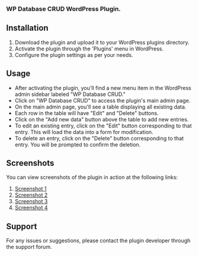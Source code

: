 ### WP Database CRUD WordPress Plugin. 

 
## Installation
1. Download the plugin and upload it to your WordPress plugins directory.
2. Activate the plugin through the 'Plugins' menu in WordPress.
3. Configure the plugin settings as per your needs.

## Usage
- After activating the plugin, you'll find a new menu item in the WordPress admin sidebar labeled "WP Database CRUD."
- Click on "WP Database CRUD" to access the plugin's main admin page.
- On the main admin page, you'll see a table displaying all existing data.
- Each row in the table will have "Edit" and "Delete" buttons.
- Click on the "Add new data" button above the table to add new entries.
- To edit an existing entry, click on the "Edit" button corresponding to that entry. This will load the data into a form for modification.
- To delete an entry, click on the "Delete" button corresponding to that entry. You will be prompted to confirm the deletion. 


## Screenshots
You can view screenshots of the plugin in action at the following links:
1. [Screenshot 1](https://prnt.sc/k_dBsGoF3G3t)
2. [Screenshot 2](https://prnt.sc/K_A7ytSxq55t) 
3. [Screenshot 3](https://prnt.sc/yffM6WPDD_hS) 
4. [Screenshot 4](https://prnt.sc/iDlDRgOMIn_h) 


## Support
For any issues or suggestions, please contact the plugin developer through the support forum.